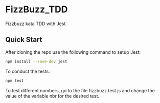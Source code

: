 # FizzBuzz_TDD
Fizzbuzz kata TDD with Jest

## Quick Start

After cloning the repo use the following command to setup Jest:

```sh
npm install --save-dev jest
```

To conduct the tests:

```sh
npm test
```

To test different numbers, go to the file fizzbuzz.test.js and change the value of the variable nbr for the desired test.
